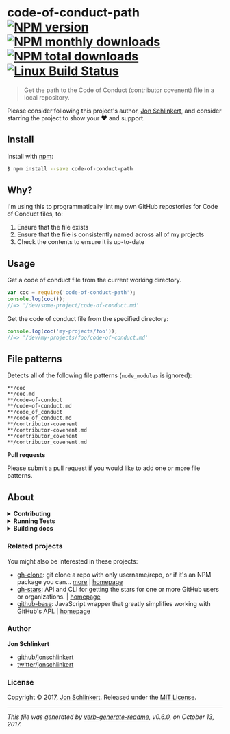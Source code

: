 # code-of-conduct-path [![NPM version](https://img.shields.io/npm/v/code-of-conduct-path.svg?style=flat)](https://www.npmjs.com/package/code-of-conduct-path) [![NPM monthly downloads](https://img.shields.io/npm/dm/code-of-conduct-path.svg?style=flat)](https://npmjs.org/package/code-of-conduct-path) [![NPM total downloads](https://img.shields.io/npm/dt/code-of-conduct-path.svg?style=flat)](https://npmjs.org/package/code-of-conduct-path) [![Linux Build Status](https://img.shields.io/travis/jonschlinkert/code-of-conduct-path.svg?style=flat&label=Travis)](https://travis-ci.org/jonschlinkert/code-of-conduct-path)

> Get the path to the Code of Conduct (contributor covenent) file in a local repository.

Please consider following this project's author, [Jon Schlinkert](https://github.com/jonschlinkert), and consider starring the project to show your :heart: and support.

## Install

Install with [npm](https://www.npmjs.com/):

```sh
$ npm install --save code-of-conduct-path
```

## Why?

I'm using this to programmatically lint my own GitHub repostories for Code of Conduct files, to:

1. Ensure that the file exists
2. Ensure that the file is consistently named across all of my projects
3. Check the contents to ensure it is up-to-date

## Usage

Get a code of conduct file from the current working directory.

```js
var coc = require('code-of-conduct-path');
console.log(coc());
//=> '/dev/some-project/code-of-conduct.md'
```

Get the code of conduct file from the specified directory:

```js
console.log(coc('my-projects/foo'));
//=> '/dev/my-projects/foo/code-of-conduct.md'
```

## File patterns

Detects all of the following file patterns (`node_modules` is ignored):

```
**/coc
**/coc.md
**/code-of-conduct
**/code-of-conduct.md
**/code_of_conduct
**/code_of_conduct.md
**/contributor-covenent
**/contributor-covenent.md
**/contributor_covenent
**/contributor_covenent.md
```

**Pull requests**

Please submit a pull request if you would like to add one or more file patterns.

## About

<details>
<summary><strong>Contributing</strong></summary>

Pull requests and stars are always welcome. For bugs and feature requests, [please create an issue](../../issues/new).

Please read the [contributing guide](.github/contributing.md) for advice on opening issues, pull requests, and coding standards.

</details>

<details>
<summary><strong>Running Tests</strong></summary>

Running and reviewing unit tests is a great way to get familiarized with a library and its API. You can install dependencies and run tests with the following command:

```sh
$ npm install && npm test
```

</details>

<details>
<summary><strong>Building docs</strong></summary>

_(This project's readme.md is generated by [verb](https://github.com/verbose/verb-generate-readme), please don't edit the readme directly. Any changes to the readme must be made in the [.verb.md](.verb.md) readme template.)_

To generate the readme, run the following command:

```sh
$ npm install -g verbose/verb#dev verb-generate-readme && verb
```

</details>

### Related projects

You might also be interested in these projects:

* [gh-clone](https://www.npmjs.com/package/gh-clone): git clone a repo with only username/repo, or if it's an NPM package you can… [more](https://github.com/jonschlinkert/gh-clone) | [homepage](https://github.com/jonschlinkert/gh-clone "git clone a repo with only username/repo, or if it's an NPM package you can use just the name of the project.")
* [gh-stars](https://www.npmjs.com/package/gh-stars): API and CLI for getting the stars for one or more GitHub users or organizations. | [homepage](https://github.com/jonschlinkert/gh-stars "API and CLI for getting the stars for one or more GitHub users or organizations.")
* [github-base](https://www.npmjs.com/package/github-base): JavaScript wrapper that greatly simplifies working with GitHub's API. | [homepage](https://github.com/jonschlinkert/github-base "JavaScript wrapper that greatly simplifies working with GitHub's API.")

### Author

**Jon Schlinkert**

* [github/jonschlinkert](https://github.com/jonschlinkert)
* [twitter/jonschlinkert](https://twitter.com/jonschlinkert)

### License

Copyright © 2017, [Jon Schlinkert](https://github.com/jonschlinkert).
Released under the [MIT License](LICENSE).

***

_This file was generated by [verb-generate-readme](https://github.com/verbose/verb-generate-readme), v0.6.0, on October 13, 2017._